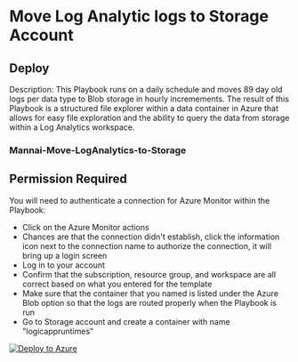 # Move Log Analytic logs to Storage Account

## Deploy

Description: This Playbook runs on a daily schedule and moves 89 day old logs per data type to Blob storage in hourly incremements. The result of this Playbook is a structured file explorer within a data container in Azure that allows for easy file exploration and the ability to query the data from storage within a Log Analytics workspace.

### Mannai-Move-LogAnalytics-to-Storage

## Permission Required

You will need to authenticate a connection for Azure Monitor within the Playbook:

- Click on the Azure Monitor actions
- Chances are that the connection didn't establish, click the information icon next to the connection name to authorize the connection, it will bring up a login screen
- Log in to your account
- Confirm that the subscription, resource group, and workspace are all correct based on what you entered for the template
- Make sure that the container that you named is listed under the Azure Blob option so that the logs are routed properly when the Playbook is run
- Go to Storage account and create a container with name "logicappruntimes"

[![Deploy to Azure](https://aka.ms/deploytoazurebutton)](https://portal.azure.com/#create/Microsoft.Template/uri/https%3A%2F%2Fraw.githubusercontent.com%2FMannai-Microsoft-Solutions%2FIncident-Response-Playbooks%2Fmain%2FMannai-Move-LA-to-SA%2Fazuredeploy.json%3Ftoken%3DGHSAT0AAAAAACLSDS3IVM6H6M4IVPUAKF4EZS4QP7Q)

